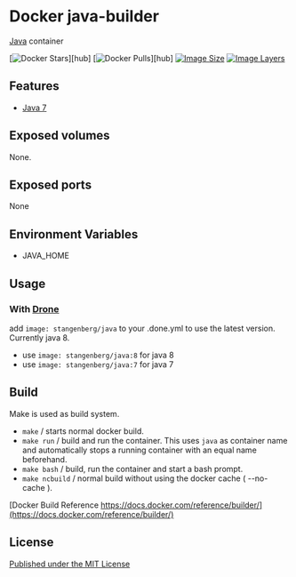 # Docker java-builder
[Java][JAVA] container

[![Docker Stars](https://img.shields.io/docker/stars/stangenberg/java.svg)][hub] [![Docker Pulls](https://img.shields.io/docker/pulls/stangenberg/java.svg)][hub] [![Image Size](https://img.shields.io/imagelayers/image-size/stangenberg/java/7.svg)](https://imagelayers.io/?images=stangenberg/java:7) [![Image Layers](https://img.shields.io/imagelayers/layers/stangenberg/java/7.svg)](https://imagelayers.io/?images=stangenberg/java:7)

## Features
- [Java 7][JAVA]

## Exposed volumes
None.

## Exposed ports
None

## Environment Variables
- JAVA_HOME

## Usage
### With [Drone][DRONE]
add `image: stangenberg/java` to your .done.yml to use the latest version. Currently java 8.
- use `image: stangenberg/java:8` for java 8
- use `image: stangenberg/java:7` for java 7

## Build
Make is used as build system.
- `make` / starts normal docker build.
- `make run` / build and run the container. This uses `java` as container name and automatically stops a running container with an equal name beforehand.
- `make bash` /  build, run the container and start a bash prompt.
- `make ncbuild` / normal build without using the docker cache ( --no-cache ).

[Docker Build Reference https://docs.docker.com/reference/builder/](https://docs.docker.com/reference/builder/)

## License
[Published under the MIT License][LICENSE]

[drone]: https://github.com/drone/drone
[java]: https://www.java.com/en/
[dockerhub]: https://hub.docker.com/u/stangenberg/docker-java
[license]: https://github.com/stangenberg/docker-java/blob/master/LICENSE.md
